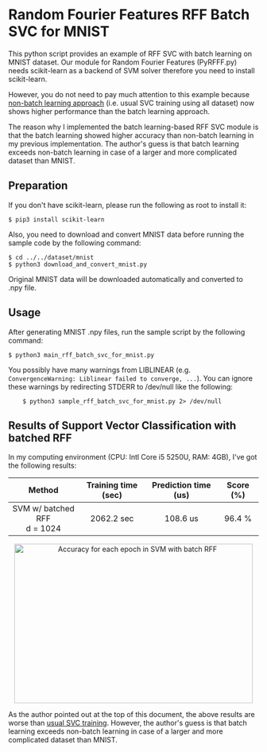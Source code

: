 Random Fourier Features RFF Batch SVC for MNIST
====

This python script provides an example of RFF SVC with batch learning on MNIST dataset.
Our module for Random Fourier Features (PyRFFF.py) needs scikit-learn as a backend of SVM solver therefore you need to install scikit-learn.

However, you do not need to pay much attention to this example because
[non-batch learning approach](../rff_svc_for_mnist/README.md)
(i.e. usual SVC training using all dataset) now shows higher performance than the batch learning approach.

The reason why I implemented the batch learning-based RFF SVC module is that
the batch learning showed higher accuracy than non-batch learning in my previous implementation.
The author's guess is that batch learning exceeds non-batch learning in case of a larger and more complicated dataset than MNIST.


## Preparation

If you don't have scikit-learn, please run the following as root to install it:

```console
$ pip3 install scikit-learn
```

Also, you need to download and convert MNIST data before running the sample code by the following command:

```console
$ cd ../../dataset/mnist
$ python3 download_and_convert_mnist.py
```

Original MNIST data will be downloaded automatically and converted to .npy file.


## Usage

After generating MNIST .npy files, run the sample script by the following command:

```console
$ python3 main_rff_batch_svc_for_mnist.py
```

You possibly have many warnings from LIBLINEAR (e.g. `ConvergenceWarning: Liblinear failed to converge, ...`).
You can ignore these warnings by redirecting STDERR to /dev/null like the following:

```console
    $ python3 sample_rff_batch_svc_for_mnist.py 2> /dev/null
```


## Results of Support Vector Classification with batched RFF

In my computing environment (CPU: Intl Core i5 5250U, RAM: 4GB), I've got the following results:

| Method                           | Training time (sec) | Prediction time (us)| Score (%) |
| :------------------------------: | :-----------------: | :-----------------: | :-------: |
| SVM w/ batched RFF <br> d = 1024 | 2062.2 sec          | 108.6 us            | 96.4 %    |

<div align="center">
  <img src="./figure_rff_batch_svc_for_mnist.png" width="480" height="320" alt="Accuracy for each epoch in SVM with batch RFF" />
</div>

As the author pointed out at the top of this document, the above results are worse than [usual SVC training](../rff_svc_for_mnist/README.md).
However, the author's guess is that batch learning exceeds non-batch learning in case of a larger and more complicated dataset than MNIST.

